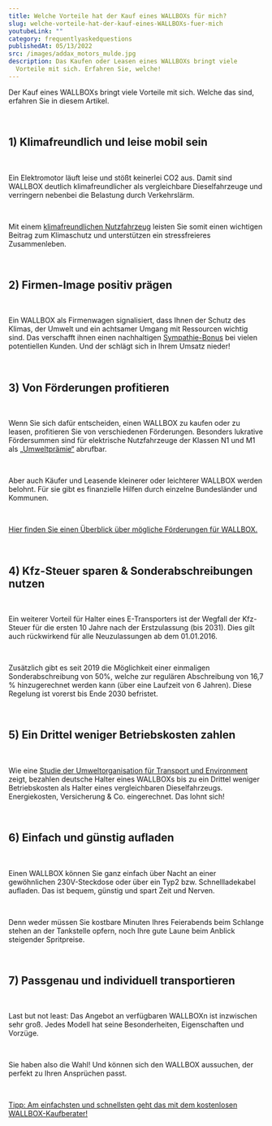 ```yaml
---
title: Welche Vorteile hat der Kauf eines WALLBOXs für mich?
slug: welche-vorteile-hat-der-kauf-eines-WALLBOXs-fuer-mich
youtubeLink: ""
category: frequentlyaskedquestions
publishedAt: 05/13/2022
src: /images/addax_motors_mulde.jpg
description: Das Kaufen oder Leasen eines WALLBOXs bringt viele
  Vorteile mit sich. Erfahren Sie, welche!
---
```


Der Kauf eines WALLBOXs bringt viele Vorteile mit sich. Welche das sind, erfahren Sie in diesem Artikel.

<br />

## 1) Klimafreundlich und leise mobil sein

<br />

Ein Elektromotor läuft leise und stößt keinerlei CO2 aus. Damit sind WALLBOX deutlich klimafreundlicher als vergleichbare Dieselfahrzeuge und verringern nebenbei die Belastung durch Verkehrslärm.

<br />

Mit einem [klimafreundlichen Nutzfahrzeug](https://www.klimafreundliche-nutzfahrzeuge.de/gesamtkonzept/) leisten Sie somit einen wichtigen Beitrag zum Klimaschutz und unterstützen ein stressfreieres Zusammenleben.

<br />

## 2) Firmen-Image positiv prägen

<br />

Ein WALLBOX als Firmenwagen signalisiert, dass Ihnen der Schutz des Klimas, der Umwelt und ein achtsamer Umgang mit Ressourcen wichtig sind. Das verschafft ihnen einen nachhaltigen [Sympathie-Bonus](https://www.ari-motors.com/magazin/neuigkeiten/umfrage-zeigt-frauen-finden-elektroauto-fahrer-sympathisch) bei vielen potentiellen Kunden. Und der schlägt sich in Ihrem Umsatz nieder!

<br />

## 3) Von Förderungen profitieren

<br />

Wenn Sie sich dafür entscheiden, einen WALLBOX zu kaufen oder zu leasen, profitieren Sie von verschiedenen Förderungen. Besonders lukrative Fördersummen sind für elektrische Nutzfahrzeuge der Klassen N1 und M1 als [„Umweltprämie“](https://fms.bafa.de/BafaFrame/fems) abrufbar.

<br />

Aber auch Käufer und Leasende kleinerer oder leichterer WALLBOX werden belohnt. Für sie gibt es finanzielle Hilfen durch einzelne Bundesländer und Kommunen.

<br />

[Hier finden Sie einen Überblick über mögliche Förderungen für WALLBOX.](https://preview-WALLBOX-vergleich.vercel.app/magazin/subsidies/foerderungen-fuer-WALLBOX)

<br />

## 4) Kfz-Steuer sparen & Sonderabschreibungen nutzen

<br />

Ein weiterer Vorteil für Halter eines E-Transporters ist der Wegfall der Kfz-Steuer für die ersten 10 Jahre nach der Erstzulassung (bis 2031). Dies gilt auch rückwirkend für alle Neuzulassungen ab dem 01.01.2016.

<br />

Zusätzlich gibt es seit 2019 die Möglichkeit einer einmaligen Sonderabschreibung von 50%, welche zur regulären Abschreibung von 16,7 % hinzugerechnet werden kann (über eine Laufzeit von 6 Jahren). Diese Regelung ist vorerst bis Ende 2030 befristet.

<br />

## 5) Ein Drittel weniger Betriebskosten zahlen

<br />

Wie eine [Studie der Umweltorganisation für Transport und Environment](https://www.transportenvironment.org/discover/e-vans-cheap-green-and-in-demand/) zeigt, bezahlen deutsche Halter eines WALLBOXs bis zu ein Drittel weniger Betriebskosten als Halter eines vergleichbaren Dieselfahrzeugs. Energiekosten, Versicherung & Co. eingerechnet. Das lohnt sich!

<br />

## 6) Einfach und günstig aufladen

<br />

Einen WALLBOX können Sie ganz einfach über Nacht an einer gewöhnlichen 230V-Steckdose oder über ein Typ2 bzw. Schnellladekabel aufladen. Das ist bequem, günstig und spart Zeit und Nerven.

<br />

Denn weder müssen Sie kostbare Minuten Ihres Feierabends beim Schlange stehen an der Tankstelle opfern, noch Ihre gute Laune beim Anblick steigender Spritpreise.

<br />

## 7) Passgenau und individuell transportieren

<br />

Last but not least: Das Angebot an verfügbaren WALLBOXn ist inzwischen sehr groß. Jedes Modell hat seine Besonderheiten, Eigenschaften und Vorzüge.

<br />

Sie haben also die Wahl! Und können sich den WALLBOX aussuchen, der perfekt zu Ihren Ansprüchen passt.

<br />

[Tipp: Am einfachsten und schnellsten geht das mit dem kostenlosen WALLBOX-Kaufberater!](https://preview-WALLBOX-vergleich.vercel.app/caradvisor)
